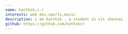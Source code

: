 ```yaml
---
name: karthik.c.r
interests: web dev,sports,music
description: i am karthik , a student in vit chennai
github: https://github.com/kathikcr
---
```

